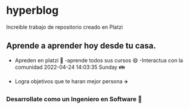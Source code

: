 # hyperblog
Increible trabajo de repositorio creado en Platzi

## Aprende a aprender hoy desde tu casa. 
- Apreden en platzi   :gift_heart:
-aprende todos sus cursos  :smile:
-Interactua con la comunidad  2022-04-24 14:03:35 Sunday :family:

- Logra objetivos que te haran mejor persona :airplane:

### Desarrollate como un Ingeniero en Software  :sushi: